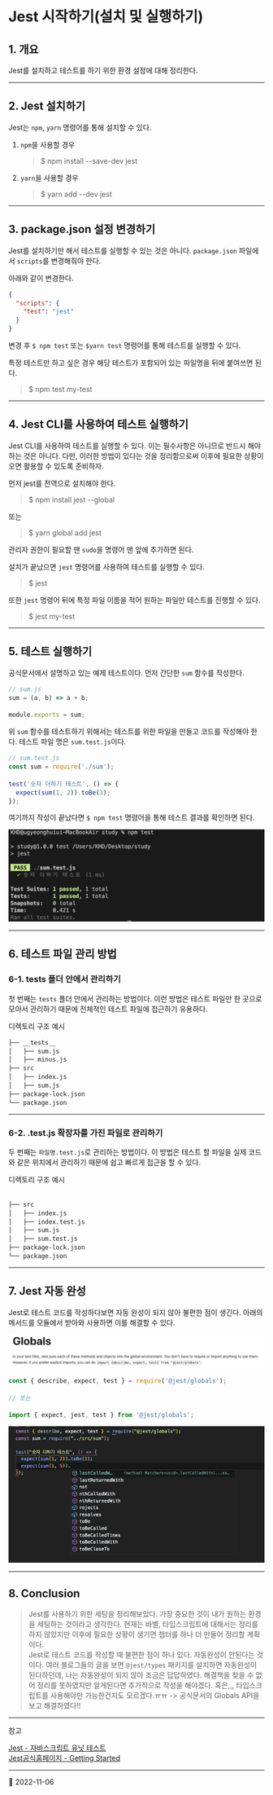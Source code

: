 # Jest 시작하기(설치 및 실행하기)

## 1. 개요

Jest를 설치하고 테스트를 하기 위한 환경 설정에 대해 정리한다.

---

## 2. Jest 설치하기

Jest는 `npm`, `yarn` 명령어를 통해 설치할 수 있다.

1. `npm`을 사용할 경우

   > $ npm install --save-dev jest

2. `yarn`을 사용할 경우

   > $ yarn add --dev jest

---

## 3. package.json 설정 변경하기

Jest를 설치하기만 해서 테스트를 실행할 수 있는 것은 아니다. `package.json` 파일에서 `scripts`를 변경해줘야 한다.

아래와 같이 변경한다.

```json
{
  "scripts": {
    "test": "jest"
  }
}
```

변경 후 `$ npm test` 또는 `$yarn test` 명령어를 통해 테스트를 실행할 수 있다.

특정 테스트만 하고 싶은 경우 해당 테스트가 포함되어 있는 파일명을 뒤에 붙여쓰면 된다.

> $ npm test my-test

---

## 4. Jest CLI를 사용하여 테스트 실행하기

Jest CLI를 사용하여 테스트를 실행할 수 있다. 이는 필수사항은 아니므로 반드시 해야하는 것은 아니다. 다만, 이러한 방법이 있다는 것을 정리함으로써 이후에 필요한 상황이 오면 활용할 수 있도록 준비하자.

먼저 jest를 전역으로 설치해야 한다.

> $ npm install jest --global

또는

> $ yarn global add jest

관리자 권한이 필요할 땐 `sudo`을 명령어 맨 앞에 추가하면 된다.

설치가 끝났으면 `jest` 명령어를 사용하여 테스트를 실행할 수 있다.

> $ jest

또한 `jest` 명령어 뒤에 특정 파일 이름을 적어 원하는 파일만 테스트를 진행할 수 있다.

> $ jest my-test

---

## 5. 테스트 실행하기

공식문서에서 설명하고 있는 예제 테스트이다. 먼저 간단한 `sum` 함수를 작성한다.

```javascript
// sum.js
sum = (a, b) => a + b;

module.exports = sum;
```

위 `sum` 함수를 테스트하기 위해서는 테스트를 위한 파일을 만들고 코드를 작성해야 한다. 테스트 파일 명은 `sum.test.js`이다.

```javascript
// sum.test.js
const sum = require('./sum');

test('숫자 더하기 테스트', () => {
  expect(sum(1, 2)).toBe(3);
});
```

여기까지 작성이 끝났다면 `$ npm test` 명령어을 통해 테스트 결과를 확인하면 된다.

![sum 함수 테스트 결과](/image/Jest/StartJest/sumTestResult.png)

---

## 6. 테스트 파일 관리 방법

### 6-1. tests 폴더 안에서 관리하기

첫 번째는 `tests` 폴더 안에서 관리하는 방법이다. 이런 방법은 테스트 파일만 한 곳으로 모아서 관리하기 때문에 전체적인 테스트 파일에 접근하기 유용하다.

디렉토리 구조 예시

```bash
├── __tests__
│   ├── sum.js
│   ├── minus.js
├── src
│   ├── index.js
│   ├── sum.js
├── package-lock.json
└── package.json
```

---

### 6-2. .test.js 확장자를 가진 파일로 관리하기

두 번째는 `파일명.test.js`로 관리하는 방법이다. 이 방법은 테스트 할 파일을 실제 코드와 같은 위치에서 관리하기 때문에 쉽고 빠르게 접근을 할 수 있다.

디렉토리 구조 예시

```bash

├── src
│   ├── index.js
│   ├── index.test.js
│   ├── sum.js
│   ├── sum.test.js
├── package-lock.json
└── package.json
```

---

## 7. Jest 자동 완성

Jest로 테스트 코드를 작성하다보면 자동 완성이 되지 않아 불편한 점이 생긴다. 아래의 메서드를 모듈에서 받아와 사용하면 이를 해결할 수 있다.

![Globals Environment](/image/Jest/StartJest/globalEnvironment.png)

```javascript
const { describe, expect, test } = require('@jest/globals');

// 또는

import { expect, jest, test } from '@jest/globals';
```

![auto-complete](/image/Jest/StartJest/autoComplete.png)

---

## 8. Conclusion

> Jest를 사용하기 위한 세팅을 정리해보았다. 가장 중요한 것이 내가 원하는 환경을 세팅하는 것이라고 생각한다. 현재는 바벨, 타입스크립트에 대해서는 정리를 하지 않았지만 이후에 필요한 상황이 생기면 챕터를 하나 더 만들어 정리할 계획이다.  
> Jest로 테스트 코드를 작성할 때 불편한 점이 하나 있다. 자동완성이 안된다는 것이다. 여러 블로그들의 글을 보면 `@jest/types` 패키지를 설치하면 자동완성이 된다하던데, 나는 자동완성이 되지 않아 조금은 답답하였다. 해결책을 찾을 수 없어 정리를 못하였지만 알게된다면 추가적으로 작성을 해야겠다. 혹은,,, 타입스크립트를 사용해야만 가능한건지도 모르겠다.ㅠㅠ -> 공식문서의 Globals API을 보고 해결하였다!!

---

참고

[Jest - 자바스크립트 유닛 테스트](https://velog.io/@akk0504/Jest-%EC%9E%90%EB%B0%94%EC%8A%A4%ED%81%AC%EB%A6%BD%ED%8A%B8-%EC%9C%A0%EB%8B%9B-%ED%85%8C%EC%8A%A4%ED%8A%B8)  
[Jest공식홈페이지 - Getting Started](https://jestjs.io/docs/getting-started)

---

📅 2022-11-06
